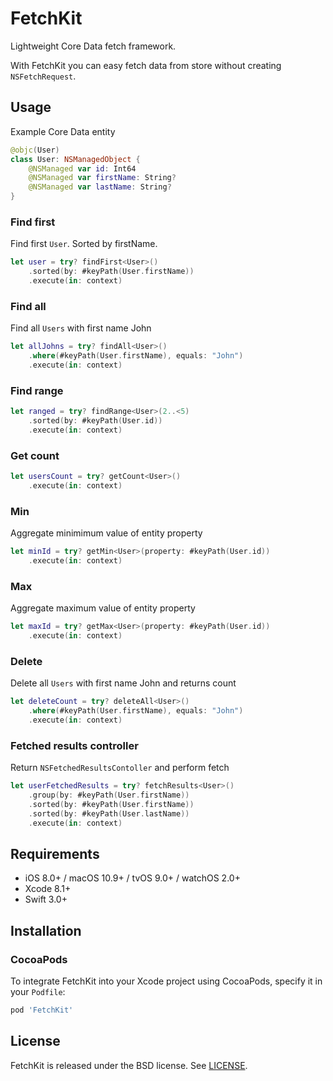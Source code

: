 # FetchKit

Lightweight Core Data fetch framework.

With FetchKit you can easy fetch data from store without creating `NSFetchRequest`.

## Usage
Example Core Data entity
```swift
@objc(User)
class User: NSManagedObject {
    @NSManaged var id: Int64
    @NSManaged var firstName: String?
    @NSManaged var lastName: String?
}
```

### Find first
Find first `User`. Sorted by firstName.
```swift
let user = try? findFirst<User>()
    .sorted(by: #keyPath(User.firstName))
    .execute(in: context)
```

### Find all
Find all `Users` with first name John
```swift
let allJohns = try? findAll<User>()
    .where(#keyPath(User.firstName), equals: "John")
    .execute(in: context)
```

### Find range
```swift
let ranged = try? findRange<User>(2..<5)
    .sorted(by: #keyPath(User.id))
    .execute(in: context)
```

### Get count
```swift
let usersCount = try? getCount<User>()
    .execute(in: context)
```

### Min
Aggregate minimimum value of entity property
```swift
let minId = try? getMin<User>(property: #keyPath(User.id))
    .execute(in: context)
```

### Max
Aggregate maximum value of entity property
```swift
let maxId = try? getMax<User>(property: #keyPath(User.id))
    .execute(in: context)
```

### Delete
Delete all `Users` with first name John and returns count
```swift
let deleteCount = try? deleteAll<User>()
    .where(#keyPath(User.firstName), equals: "John")
    .execute(in: context)
```

### Fetched results controller
Return `NSFetchedResultsContoller` and perform fetch
```swift
let userFetchedResults = try? fetchResults<User>()
    .group(by: #keyPath(User.firstName))
    .sorted(by: #keyPath(User.firstName))
    .sorted(by: #keyPath(User.lastName))
    .execute(in: context)
```

## Requirements

- iOS 8.0+ / macOS 10.9+ / tvOS 9.0+ / watchOS 2.0+
- Xcode 8.1+
- Swift 3.0+

## Installation

### CocoaPods
To integrate FetchKit into your Xcode project using CocoaPods, specify it in your `Podfile`:

```ruby
pod 'FetchKit'
```

## License
FetchKit is released under the BSD license. See [LICENSE](LICENSE).
